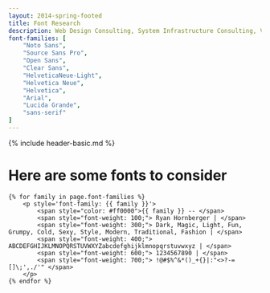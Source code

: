 ```yaml
---
layout: 2014-spring-footed
title: Font Research
description: Web Design Consulting, System Infrastructure Consulting, VoIP Consulting
font-families: [
	"Noto Sans",
	"Source Sans Pro",
	"Open Sans",
	"Clear Sans",
	"HelveticaNeue-Light",
	"Helvetica Neue",
	"Helvetica",
	"Arial",
	"Lucida Grande",
	"sans-serif"
]
---
```


{% include header-basic.md %}
<link rel="stylesheet" href="fonts.css">
<div class="page-max pad">
	<h1>Here are some fonts to consider</h1>

	{% for family in page.font-families %}
		<p style='font-family: {{ family }}'>
			<span style="color: #ff0000">{{ family }} -- </span>
			<span style="font-weight: 100;"> Ryan Hornberger | </span>
			<span style="font-weight: 300;"> Dark, Magic, Light, Fun, Grumpy, Cold, Sexy, Style, Modern, Traditional, Fashion | </span>
			<span style="font-weight: 400;"> ABCDEFGHIJKLMNOPQRSTUVWXYZabcdefghijklmnopqrstuvwxyz | </span>
			<span style="font-weight: 600;"> 1234567890 | </span>
			<span style="font-weight: 700;"> !@#$%^&*()_+{}|:"<>?-=[]\;',./'" </span>
		</p>
	{% endfor %}
</div>
